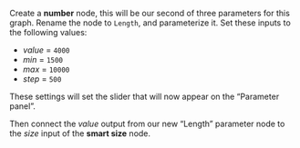 Create a **number** node, this will be our second of three parameters for this graph. Rename the node to `Length`, and parameterize it. Set these inputs to the following values:

- *value*	=	`4000`
- *min*	    =	`1500`
- *max* 	=	`10000`
- *step*	=	`500`

These settings will set the slider that will now appear on the “Parameter panel”.

Then connect the *value* output from our new “Length” parameter node to the *size* input of the **smart size** node.